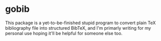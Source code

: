 # gobib

This package is a yet-to-be-finished stupid program to convert plain TeX bibliography file into structured BibTeX, and I'm primarly writing for my personal use hoping it'll be helpful for someone else too.